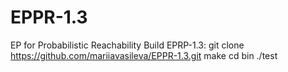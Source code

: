 # EPPR-1.3
EP for Probabilistic Reachability
Build EPRP-1.3: 
git clone https://github.com/mariiavasileva/EPPR-1.3.git
make
cd bin
./test
